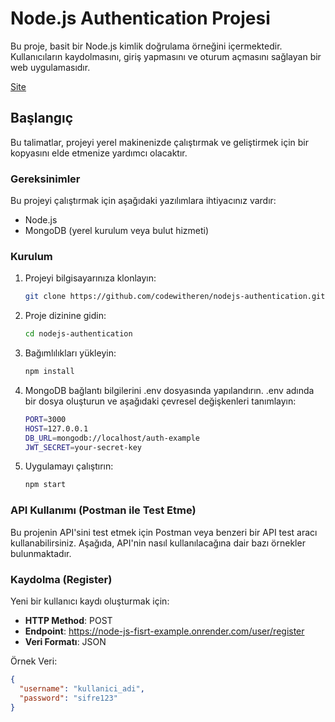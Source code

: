 # Node.js Authentication Projesi

Bu proje, basit bir Node.js kimlik doğrulama örneğini içermektedir. Kullanıcıların kaydolmasını, giriş yapmasını ve oturum açmasını sağlayan bir web uygulamasıdır.

[Site](https://node-js-fisrt-example.onrender.com)

## Başlangıç

Bu talimatlar, projeyi yerel makinenizde çalıştırmak ve geliştirmek için bir kopyasını elde etmenize yardımcı olacaktır.

### Gereksinimler

Bu projeyi çalıştırmak için aşağıdaki yazılımlara ihtiyacınız vardır:

- Node.js
- MongoDB (yerel kurulum veya bulut hizmeti)

### Kurulum

1. Projeyi bilgisayarınıza klonlayın:
   ```bash
   git clone https://github.com/codewitheren/nodejs-authentication.git
   
2. Proje dizinine gidin:
   ```bash
   cd nodejs-authentication
   
3. Bağımlılıkları yükleyin:
   ```bash
   npm install

5. MongoDB bağlantı bilgilerini .env dosyasında yapılandırın. .env adında bir dosya oluşturun ve aşağıdaki çevresel değişkenleri tanımlayın:
   ```bash
   PORT=3000
   HOST=127.0.0.1
   DB_URL=mongodb://localhost/auth-example
   JWT_SECRET=your-secret-key
   
4. Uygulamayı çalıştırın:
   ```bash
   npm start
   
### API Kullanımı (Postman ile Test Etme)

Bu projenin API'sini test etmek için Postman veya benzeri bir API test aracı kullanabilirsiniz. Aşağıda, API'nin nasıl kullanılacağına dair bazı örnekler bulunmaktadır.

### Kaydolma (Register)

Yeni bir kullanıcı kaydı oluşturmak için:

- **HTTP Method**: POST
- **Endpoint**: https://node-js-fisrt-example.onrender.com/user/register
- **Veri Formatı**: JSON

Örnek Veri:

```json
{
  "username": "kullanici_adi",
  "password": "sifre123"
}

